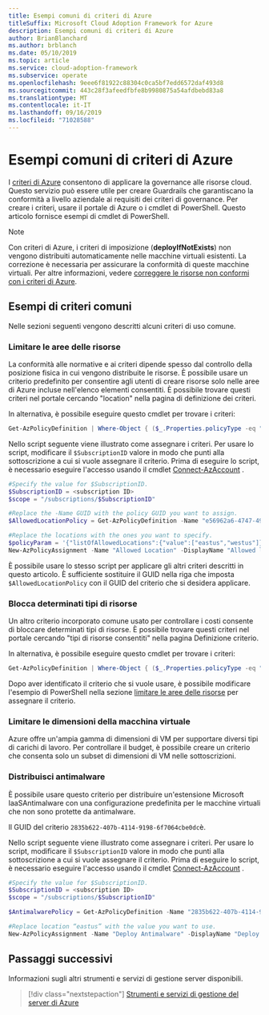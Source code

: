 ```yaml
---
title: Esempi comuni di criteri di Azure
titleSuffix: Microsoft Cloud Adoption Framework for Azure
description: Esempi comuni di criteri di Azure
author: BrianBlanchard
ms.author: brblanch
ms.date: 05/10/2019
ms.topic: article
ms.service: cloud-adoption-framework
ms.subservice: operate
ms.openlocfilehash: 9eee6f81922c88304c0ca5bf7edd6572daf493d8
ms.sourcegitcommit: 443c28f3afeedfbfe8b9980875a54afdbebd83a8
ms.translationtype: MT
ms.contentlocale: it-IT
ms.lasthandoff: 09/16/2019
ms.locfileid: "71028588"
---
```

# <a name="common-azure-policy-examples"></a>Esempi comuni di criteri di Azure

I [criteri di Azure](https://docs.microsoft.com/azure/governance/policy/overview) consentono di applicare la governance alle risorse cloud. Questo servizio può essere utile per creare Guardrails che garantiscano la conformità a livello aziendale ai requisiti dei criteri di governance. Per creare i criteri, usare il portale di Azure o i cmdlet di PowerShell. Questo articolo fornisce esempi di cmdlet di PowerShell.

> [!NOTE]
> Con criteri di Azure, i criteri di imposizione (**deployIfNotExists**) non vengono distribuiti automaticamente nelle macchine virtuali esistenti. La correzione è necessaria per assicurare la conformità di queste macchine virtuali. Per altre informazioni, vedere [correggere le risorse non conformi con i criteri di Azure](https://docs.microsoft.com/azure/governance/policy/how-to/remediate-resources).

## <a name="common-policy-examples"></a>Esempi di criteri comuni

Nelle sezioni seguenti vengono descritti alcuni criteri di uso comune.

### <a name="restrict-resource-regions"></a>Limitare le aree delle risorse

La conformità alle normative e ai criteri dipende spesso dal controllo della posizione fisica in cui vengono distribuite le risorse. È possibile usare un criterio predefinito per consentire agli utenti di creare risorse solo nelle aree di Azure incluse nell'elenco elementi consentiti. È possibile trovare questi criteri nel portale cercando "location" nella pagina di definizione dei criteri.

In alternativa, è possibile eseguire questo cmdlet per trovare i criteri:

```powershell
Get-AzPolicyDefinition | Where-Object { ($_.Properties.policyType -eq "BuiltIn") -and ($_.Properties.displayName -like "*location*") }
```

Nello script seguente viene illustrato come assegnare i criteri. Per usare lo script, modificare il `$SubscriptionID` valore in modo che punti alla sottoscrizione a cui si vuole assegnare il criterio. Prima di eseguire lo script, è necessario eseguire l'accesso usando il cmdlet [Connect-AzAccount](https://docs.microsoft.com/powershell/module/az.accounts/connect-azaccount?view=azps-2.1.0) .

```powershell
#Specify the value for $SubscriptionID.
$SubscriptionID = <subscription ID>
$scope = "/subscriptions/$SubscriptionID"

#Replace the -Name GUID with the policy GUID you want to assign.
$AllowedLocationPolicy = Get-AzPolicyDefinition -Name "e56962a6-4747-49cd-b67b-bf8b01975c4c"

#Replace the locations with the ones you want to specify.
$policyParam = '{"listOfAllowedLocations":{"value":["eastus","westus"]}}'
New-AzPolicyAssignment -Name "Allowed Location" -DisplayName "Allowed locations for resource creation" -Scope $scope -PolicyDefinition $AllowedLocationPolicy -Location eastus -PolicyParameter $policyparam
```

È possibile usare lo stesso script per applicare gli altri criteri descritti in questo articolo. È sufficiente sostituire il GUID nella riga che imposta `$AllowedLocationPolicy` con il GUID del criterio che si desidera applicare.

### <a name="block-certain-resource-types"></a>Blocca determinati tipi di risorse

Un altro criterio incorporato comune usato per controllare i costi consente di bloccare determinati tipi di risorse. È possibile trovare questi criteri nel portale cercando "tipi di risorse consentiti" nella pagina Definizione criterio.

In alternativa, è possibile eseguire questo cmdlet per trovare i criteri:

```powershell
Get-AzPolicyDefinition | Where-Object { ($_.Properties.policyType -eq "BuiltIn") -and ($_.Properties.displayName -like "*allowed resource types") }
```

Dopo aver identificato il criterio che si vuole usare, è possibile modificare l'esempio di PowerShell nella sezione [limitare le aree delle risorse](#restrict-resource-regions) per assegnare il criterio.

### <a name="restrict-vm-size"></a>Limitare le dimensioni della macchina virtuale

Azure offre un'ampia gamma di dimensioni di VM per supportare diversi tipi di carichi di lavoro. Per controllare il budget, è possibile creare un criterio che consenta solo un subset di dimensioni di VM nelle sottoscrizioni.

### <a name="deploy-antimalware"></a>Distribuisci antimalware

È possibile usare questo criterio per distribuire un'estensione Microsoft IaaSAntimalware con una configurazione predefinita per le macchine virtuali che non sono protette da antimalware.

Il GUID del criterio `2835b622-407b-4114-9198-6f7064cbe0dc`è.

Nello script seguente viene illustrato come assegnare i criteri. Per usare lo script, modificare il `$SubscriptionID` valore in modo che punti alla sottoscrizione a cui si vuole assegnare il criterio. Prima di eseguire lo script, è necessario eseguire l'accesso usando il cmdlet [Connect-AzAccount](https://docs.microsoft.com/powershell/module/az.accounts/connect-azaccount?view=azps-2.1.0) .

```powershell
#Specify the value for $SubscriptionID.
$SubscriptionID = <subscription ID>
$scope = "/subscriptions/$SubscriptionID"

$AntimalwarePolicy = Get-AzPolicyDefinition -Name "2835b622-407b-4114-9198-6f7064cbe0dc"

#Replace location “eastus” with the value you want to use.
New-AzPolicyAssignment -Name "Deploy Antimalware" -DisplayName "Deploy default Microsoft IaaSAntimalware extension for Windows Server" -Scope $scope -PolicyDefinition $AntimalwarePolicy -Location eastus –AssignIdentity

```

## <a name="next-steps"></a>Passaggi successivi

Informazioni sugli altri strumenti e servizi di gestione server disponibili.

> [!div class="nextstepaction"]
> [Strumenti e servizi di gestione del server di Azure](./tools-services.md)
